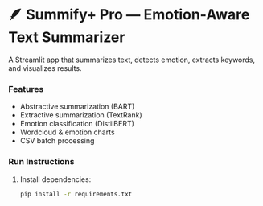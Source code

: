 # 🪶 Summify+ Pro — Emotion-Aware Text Summarizer

A Streamlit app that summarizes text, detects emotion, extracts keywords, and visualizes results.

### Features
- Abstractive summarization (BART)
- Extractive summarization (TextRank)
- Emotion classification (DistilBERT)
- Wordcloud & emotion charts
- CSV batch processing

### Run Instructions
1. Install dependencies:
   ```bash
   pip install -r requirements.txt
